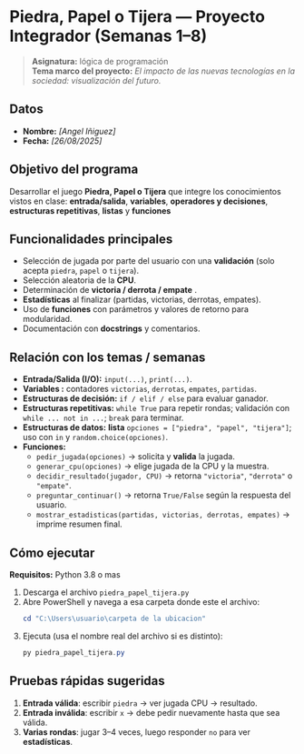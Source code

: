 # Piedra, Papel o Tijera — Proyecto Integrador (Semanas 1–8)

> **Asignatura:** lógica de programación  
> **Tema marco del proyecto:** *El impacto de las nuevas tecnologías en la sociedad: visualización del futuro.*  

## Datos 
- **Nombre:** _[Angel Iñiguez]_   
- **Fecha:** _[26/08/2025]_  

## Objetivo del programa
Desarrollar el juego **Piedra, Papel o Tijera** que integre los conocimientos vistos en clase: **entrada/salida**, **variables**, **operadores y decisiones**, **estructuras repetitivas**, **listas** y **funciones**

## Funcionalidades principales
- Selección de jugada por parte del usuario con una **validación** (solo acepta `piedra`, `papel` o `tijera`).
- Selección aleatoria de la **CPU**.
- Determinación de **victoria / derrota / empate** .
- **Estadísticas** al finalizar (partidas, victorias, derrotas, empates).
- Uso de **funciones** con parámetros y valores de retorno para modularidad.
- Documentación con **docstrings** y comentarios.

## Relación con los temas / semanas

- **Entrada/Salida (I/O):** `input(...)`, `print(...)`.
- **Variables :** contadores `victorias`, `derrotas`, `empates`, `partidas`.
- **Estructuras de decisión:** `if / elif / else` para evaluar ganador.
- **Estructuras repetitivas:** `while True` para repetir rondas; validación con `while ... not in ...`; `break` para terminar.
- **Estructuras de datos:** **lista** `opciones = ["piedra", "papel", "tijera"]`; uso con `in` y `random.choice(opciones)`.
- **Funciones:**  
  - `pedir_jugada(opciones)` → solicita y **valida** la jugada.  
  - `generar_cpu(opciones)` → elige jugada de la CPU y la muestra.  
  - `decidir_resultado(jugador, CPU)` → retorna `"victoria"`, `"derrota"` o `"empate"`.  
  - `preguntar_continuar()` → retorna `True/False` según la respuesta del usuario.  
  - `mostrar_estadisticas(partidas, victorias, derrotas, empates)` → imprime resumen final.  

## Cómo ejecutar
**Requisitos:** Python 3.8 o mas 

1. Descarga el archivo `piedra_papel_tijera.py` 
2. Abre PowerShell y navega a esa carpeta donde este el archivo:
   ```powershell
   cd "C:\Users\usuario\carpeta de la ubicacion"
   ```
3. Ejecuta (usa el nombre real del archivo si es distinto):
   ```powershell
   py piedra_papel_tijera.py

## Pruebas rápidas sugeridas
1. **Entrada válida**: escribir `piedra` → ver jugada CPU → resultado.  
2. **Entrada inválida**: escribir `x` → debe pedir nuevamente hasta que sea válida.  
3. **Varias rondas**: jugar 3–4 veces, luego responder `no` para ver **estadísticas**.  

